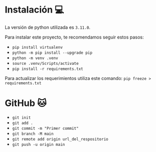 # Instalación 💻

La versión de python utilizada es `3.11.0`.

Para instalar este proyecto, te recomendamos seguir estos pasos:

* `pip install virtualenv`
* `python -m pip install --upgrade pip`
* `python -m venv .venv`
* `source .venv/Scripts/activate`
* `pip install -r requirements.txt`

Para actualizar los requerimientos utiliza este comando: `pip freeze > requirements.txt`

# GitHub 🐱

* `git init`
* `git add .`
* `git commit -m "Primer commit"`
* `git branch -M main`
* `git remote add origin url_del_respositorio`
* `git push -u origin main`
